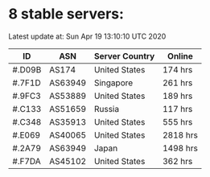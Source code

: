# 8 stable servers:

Latest update at: Sun Apr 19 13:10:10 UTC 2020

| ID | ASN | Server Country | Online |
| -- | --- | -------------- | ------ |
| #.D09B | AS174 | United States | 174 hrs |
| #.7F1D | AS63949 | Singapore | 261 hrs |
| #.9FC3 | AS53889 | United States | 189 hrs |
| #.C133 | AS51659 | Russia | 117 hrs |
| #.C348 | AS35913 | United States | 555 hrs |
| #.E069 | AS40065 | United States | 2818 hrs |
| #.2A79 | AS63949 | Japan | 1498 hrs |
| #.F7DA | AS45102 | United States | 362 hrs |

